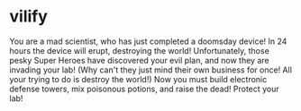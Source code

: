 vilify
======

You are a mad scientist, who has just completed a doomsday device! In 24 hours the device will erupt, destroying the world! Unfortunately, those pesky Super Heroes have discovered your evil plan, and now they are invading your lab! (Why can't they just mind their own business for once! All your trying to do is destroy the world!) Now you must build electronic defense towers, mix poisonous potions, and raise the dead! Protect your lab!